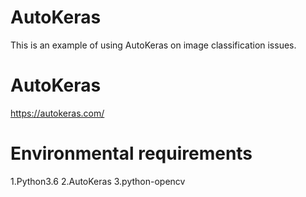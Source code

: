 # AutoKeras
This is an example of using AutoKeras on image classification issues.

# AutoKeras
https://autokeras.com/

# Environmental requirements
1.Python3.6
2.AutoKeras
3.python-opencv
